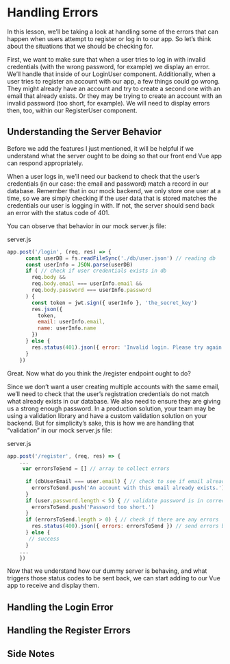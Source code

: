 # Handling Errors

In this lesson, we’ll be taking a look at handling some of the errors that can happen when users attempt to register or log in to our app. So let’s think about the situations that we should be checking for.

First, we want to make sure that when a user tries to log in with invalid credentials (with the wrong password, for example) we display an error. We’ll handle that inside of our LoginUser component. Additionally, when a user tries to register an account with our app, a few things could go wrong. They might already have an account and try to create a second one with an email that already exists. Or they may be trying to create an account with an invalid password (too short, for example). We will need to display errors then, too, within our RegisterUser component.

## Understanding the Server Behavior

Before we add the features I just mentioned, it will be helpful if we understand what the server ought to be doing so that our front end Vue app can respond appropriately.

When a user logs in, we’ll need our backend to check that the user’s credentials (in our case: the email and password) match a record in our database. Remember that in our mock backend, we only store one user at a time, so we are simply checking if the user data that is stored matches the credentials our user is logging in with. If not, the server should send back an error with the status code of 401.

You can observe that behavior in our mock server.js file:

server.js

```js
app.post('/login', (req, res) => {
      const userDB = fs.readFileSync('./db/user.json') // reading db
      const userInfo = JSON.parse(userDB)
      if ( // check if user credentials exists in db
        req.body &&
        req.body.email === userInfo.email &&
        req.body.password === userInfo.password
      ) {
        const token = jwt.sign({ userInfo }, 'the_secret_key')
        res.json({
          token,
          email: userInfo.email,
          name: userInfo.name
        })
      } else {
        res.status(401).json({ error: 'Invalid login. Please try again.'}) // send error if credentials don't match record
      }
    })
```

Great. Now what do you think the /register endpoint ought to do?

Since we don’t want a user creating multiple accounts with the same email, we’ll need to check that the user’s registration credentials do not match what already exists in our database. We also need to ensure they are giving us a strong enough password. In a production solution, your team may be using a validation library and have a custom validation solution on your backend. But for simplicity’s sake, this is how we are handling that “validation” in our mock server.js file:

server.js

```js
app.post('/register', (req, res) => {
    ...
     var errorsToSend = [] // array to collect errors
    
      if (dbUserEmail === user.email) { // check to see if email already exists in db
        errorsToSend.push('An account with this email already exists.')
      }
      if (user.password.length < 5) { // validate password is in correct format
        errorsToSend.push('Password too short.')
      }
      if (errorsToSend.length > 0) { // check if there are any errors
        res.status(400).json({ errors: errorsToSend }) // send errors back with status code
      } else {
       // success
      }
    ...
    })
```
Now that we understand how our dummy server is behaving, and what triggers those status codes to be sent back, we can start adding to our Vue app to receive and display them.

## Handling the Login Error

## Handling the Register Errors

## Side Notes
